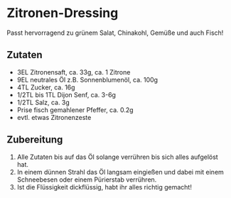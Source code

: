 # Zitronen-Dressing

Passt hervorragend zu grünem Salat, Chinakohl, Gemüße und auch Fisch!

## Zutaten

- 3EL Zitronensaft, ca. 33g, ca. 1 Zitrone
- 9EL neutrales Öl z.B. Sonnenblumenöl, ca. 100g
- 4TL Zucker, ca. 16g
- 1/2TL bis 1TL Dijon Senf, ca. 3-6g
- 1/2TL Salz, ca. 3g
- Prise fisch gemahlener Pfeffer, ca. 0.2g
- evtl. etwas Zitronenzeste


## Zubereitung

1. Alle Zutaten bis auf das Öl solange verrühren bis sich alles aufgelöst hat.
1. In einem dünnen Strahl das Öl langsam eingießen und dabei mit einem Schneebesen oder einem Pürierstab verrühren.
1. Ist die Flüssigkeit dickflüssig, habt ihr alles richtig gemacht!